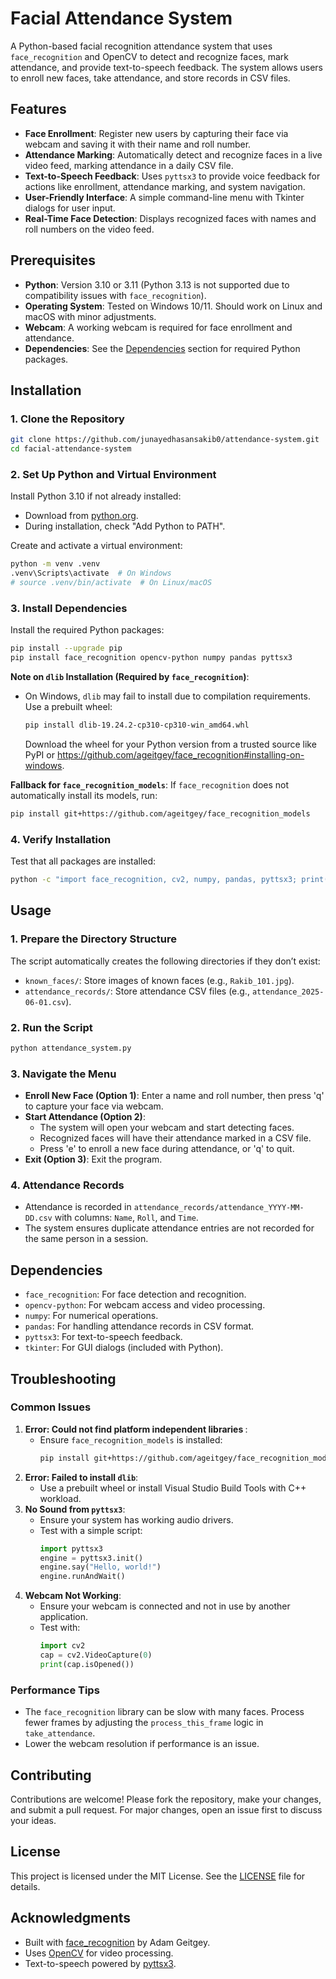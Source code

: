 # Facial Attendance System

A Python-based facial recognition attendance system that uses `face_recognition` and OpenCV to detect and recognize faces, mark attendance, and provide text-to-speech feedback. The system allows users to enroll new faces, take attendance, and store records in CSV files.

## Features
- **Face Enrollment**: Register new users by capturing their face via webcam and saving it with their name and roll number.
- **Attendance Marking**: Automatically detect and recognize faces in a live video feed, marking attendance in a daily CSV file.
- **Text-to-Speech Feedback**: Uses `pyttsx3` to provide voice feedback for actions like enrollment, attendance marking, and system navigation.
- **User-Friendly Interface**: A simple command-line menu with Tkinter dialogs for user input.
- **Real-Time Face Detection**: Displays recognized faces with names and roll numbers on the video feed.

## Prerequisites
- **Python**: Version 3.10 or 3.11 (Python 3.13 is not supported due to compatibility issues with `face_recognition`).
- **Operating System**: Tested on Windows 10/11. Should work on Linux and macOS with minor adjustments.
- **Webcam**: A working webcam is required for face enrollment and attendance.
- **Dependencies**: See the [Dependencies](#dependencies) section for required Python packages.

## Installation

### 1. Clone the Repository
```bash
git clone https://github.com/junayedhasansakib0/attendance-system.git
cd facial-attendance-system
```

### 2. Set Up Python and Virtual Environment
Install Python 3.10 if not already installed:
- Download from [python.org](https://www.python.org/downloads/release/python-31013/).
- During installation, check "Add Python to PATH".

Create and activate a virtual environment:
```bash
python -m venv .venv
.venv\Scripts\activate  # On Windows
# source .venv/bin/activate  # On Linux/macOS
```

### 3. Install Dependencies
Install the required Python packages:
```bash
pip install --upgrade pip
pip install face_recognition opencv-python numpy pandas pyttsx3
```

**Note on `dlib` Installation (Required by `face_recognition`)**:
- On Windows, `dlib` may fail to install due to compilation requirements. Use a prebuilt wheel:
  ```bash
  pip install dlib-19.24.2-cp310-cp310-win_amd64.whl
  ```
  Download the wheel for your Python version from a trusted source like PyPI or https://github.com/ageitgey/face_recognition#installing-on-windows.

**Fallback for `face_recognition_models`**:
If `face_recognition` does not automatically install its models, run:
```bash
pip install git+https://github.com/ageitgey/face_recognition_models
```

### 4. Verify Installation
Test that all packages are installed:
```bash
python -c "import face_recognition, cv2, numpy, pandas, pyttsx3; print('All packages imported successfully')"
```

## Usage

### 1. Prepare the Directory Structure
The script automatically creates the following directories if they don’t exist:
- `known_faces/`: Store images of known faces (e.g., `Rakib_101.jpg`).
- `attendance_records/`: Store attendance CSV files (e.g., `attendance_2025-06-01.csv`).

### 2. Run the Script
```bash
python attendance_system.py
```

### 3. Navigate the Menu
- **Enroll New Face (Option 1)**: Enter a name and roll number, then press 'q' to capture your face via webcam.
- **Start Attendance (Option 2)**:
  - The system will open your webcam and start detecting faces.
  - Recognized faces will have their attendance marked in a CSV file.
  - Press 'e' to enroll a new face during attendance, or 'q' to quit.
- **Exit (Option 3)**: Exit the program.

### 4. Attendance Records
- Attendance is recorded in `attendance_records/attendance_YYYY-MM-DD.csv` with columns: `Name`, `Roll`, and `Time`.
- The system ensures duplicate attendance entries are not recorded for the same person in a session.

## Dependencies
- `face_recognition`: For face detection and recognition.
- `opencv-python`: For webcam access and video processing.
- `numpy`: For numerical operations.
- `pandas`: For handling attendance records in CSV format.
- `pyttsx3`: For text-to-speech feedback.
- `tkinter`: For GUI dialogs (included with Python).

## Troubleshooting

### Common Issues
1. **Error: Could not find platform independent libraries <prefix>**:
   - Ensure `face_recognition_models` is installed:
     ```bash
     pip install git+https://github.com/ageitgey/face_recognition_models
     ```
2. **Error: Failed to install `dlib`**:
   - Use a prebuilt wheel or install Visual Studio Build Tools with C++ workload.
3. **No Sound from `pyttsx3`**:
   - Ensure your system has working audio drivers.
   - Test with a simple script:
     ```python
     import pyttsx3
     engine = pyttsx3.init()
     engine.say("Hello, world!")
     engine.runAndWait()
     ```
4. **Webcam Not Working**:
   - Ensure your webcam is connected and not in use by another application.
   - Test with:
     ```python
     import cv2
     cap = cv2.VideoCapture(0)
     print(cap.isOpened())
     ```

### Performance Tips
- The `face_recognition` library can be slow with many faces. Process fewer frames by adjusting the `process_this_frame` logic in `take_attendance`.
- Lower the webcam resolution if performance is an issue.

## Contributing
Contributions are welcome! Please fork the repository, make your changes, and submit a pull request. For major changes, open an issue first to discuss your ideas.

## License
This project is licensed under the MIT License. See the [LICENSE](LICENSE) file for details.

## Acknowledgments
- Built with [face_recognition](https://github.com/ageitgey/face_recognition) by Adam Geitgey.
- Uses [OpenCV](https://opencv.org/) for video processing.
- Text-to-speech powered by [pyttsx3](https://github.com/nateshmbhat/pyttsx3).